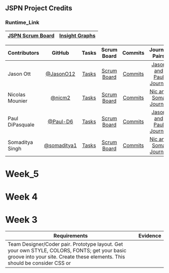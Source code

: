 ## JSPN Project Credits

### Runtime_Link

|[JSPN Scrum Board](https://github.com/JasonO12/JSPN-project/projects/1)|[Insight Graphs](https://github.com/JasonO12/JSPN-project/graphs/contributors)|
| :---   | :--- |

| Contributors| GitHub      | Tasks         | Scrum Board   | Commits       | Journal Pairs |
|    :---     |    :----:   |     :---:     | :---:         | :---:         |   :---:        |
| Jason Ott      | [@JasonO12](https://github.com/JasonO12)| [Tasks](https://github.com/JasonO12/flask_portfolio/issues)| [Scrum Board](https://github.com/JasonO12/flask_portfolio/projects/1)      | [Commits](https://github.com/JasonO12/flask_portfolio/commits/main?author=JasonO12)     | [Jason and Paul Journal](https://docs.google.com/document/d/1IevKRy1XfF1CWY7HopKQdVbYLyopoEJTRfLc1Tp3FKA/edit?usp=sharing)     |
| Nicolas Mounier    | [@nicm2](https://github.com/nicm2)| [Tasks](https://github.com/JasonO12/flask_portfolio/issues)      | [Scrum Board](https://github.com/JasonO12/flask_portfolio/projects/1)     | [Commits](https://github.com/JasonO12/flask_portfolio/commits/main?author=nicm2)   | [Nic and Soma Journal](https://docs.google.com/document/d/1CS6WWy5mbM1ZfJFXi96CRyAAK6Lgmsj6MTW1nJFO6WI/edit?usp=sharing)      |
| Paul DiPasquale       | [@Paul-D6](https://github.com/Paul-D6)| [Tasks](https://github.com/JasonO12/flask_portfolio/issues)    | [Scrum Board](https://github.com/JasonO12/flask_portfolio/projects/1)      | [Commits](https://github.com/JasonO12/flask_portfolio/commits/main?author=Paul-D6)    | [Jason and Paul Journal](https://docs.google.com/document/d/1IevKRy1XfF1CWY7HopKQdVbYLyopoEJTRfLc1Tp3FKA/edit?usp=sharing)      |
| Somaditya Singh        | [@somaditya1](https://github.com/somaditya1)| [Tasks](https://github.com/JasonO12/flask_portfolio/issues)    | [Scrum Board](https://github.com/JasonO12/flask_portfolio/projects/1)    | [Commits](https://github.com/JasonO12/flask_portfolio/commits/main?author=somaditya1)    | [Nic and Soma Journal](https://docs.google.com/document/d/1CS6WWy5mbM1ZfJFXi96CRyAAK6Lgmsj6MTW1nJFO6WI/edit?usp=sharing)     |

Week_5
============

Week 4
============

Week 3
============

Requirements | Evidence |
----------- | ----------- |
Team Designer/Coder pair.  Prototype layout.  Get your own STYLE, COLORS, FONTS; get your basic groove into your site.  Create these elements.  This should be consider CSS or <style> for your site. | [Ticket](https://github.com/JasonO12/JSPN-project/issues/7) |
Team Designer/Coder pair.  Create location for Mini-labs, you could rename this to something for your team (aka How-its-Made, Concepts, etc).  This can have research or early concepts from your team.   Additionally this section should have embeds to Brain Write, Wireframes, Greet, and TPT3.  Evidence of research or early design. Try3x3 or 4x4 design on page. | [Ticket](https://github.com/JasonO12/JSPN-project/issues/5) |
Individual Coding.   Review and update you home pages again.  Make sure you have a wireframe that can be linked to from your home page that shows design.  Review embedding and design concept.| [Wireframe](https://docs.google.com/document/d/1e1Tvx7AMgoFNVCnI-WT7qpgVGhUgXkMqBe7tIcsZY8I/edit?usp=sharing/)|
Review binary | Notes completed in [Paul/Jason Journal](https://docs.google.com/document/d/1IevKRy1XfF1CWY7HopKQdVbYLyopoEJTRfLc1Tp3FKA/edit?usp=sharing) and [Nic/Soma Journal](https://docs.google.com/document/d/1CS6WWy5mbM1ZfJFXi96CRyAAK6Lgmsj6MTW1nJFO6WI/edit?usp=sharing) |

Week 2
============

Requirements | Evidence |
----------- | ----------- |
Scrum Master. Define tasks and place assignments to in-progress on the Scrum board.  | [Scrum Board](https://github.com/JasonO12/flask_portfolio/projects/1) |
Designer. Wire Frame (at least three theme pages, team mini-labs, and about) | [Wireframe](https://docs.google.com/document/d/1e1Tvx7AMgoFNVCnI-WT7qpgVGhUgXkMqBe7tIcsZY8I/edit?usp=sharing/) |
Technical Lead. Coordinate brain write session, after preliminary wire frames, make sure you capture technical complexities as an output of this exercise (input, saving data, comments, visual actions, animations, ...) | Idea is video game website, with top video games, ratings, images, login, and more |
Navigators. Capture or build highlight of Ideation in README.md, this allows ideas to persist with Project,  Make sure that work from Developers works to expectations (testing, suggestions for improvement) | Ensure CSS and customization wireframed is beginnign to be implemented. |
Developers. Bootstrap drop downs in navbar, start to form Wire Frame menu options.  Each menu option should have a Stub code page | ![image](https://cdn.discordapp.com/attachments/750552701686775968/891797212114346024/unknown.png) |
Developers. Integration of Greet like functionality into a mini-lab page | Added to each individual page, as shown in  |
Developers. Integration of Video Journal 0 into a mini-lab page | [Video Journal 0 embedded into portfolio ]|

#### Individual Work
[Jason and Paul Journal](https://docs.google.com/document/d/1IevKRy1XfF1CWY7HopKQdVbYLyopoEJTRfLc1Tp3FKA/edit?usp=sharing)

[Nic and Soma Journal](https://docs.google.com/document/d/1CS6WWy5mbM1ZfJFXi96CRyAAK6Lgmsj6MTW1nJFO6WI/edit?usp=sharing)

|Name |Score |Evidence | Laptop Plan |
| ------- |------- |------- |------- |
| Jason|7/7| ![image](https://cdn.discordapp.com/attachments/750552701686775968/891784899068051506/unknown.png)| Personal laptop at home and school|
| Paul|7/7| ![image](https://cdn.discordapp.com/attachments/750552701686775968/891784590690238474/unknown.png)|Personal laptop at home and school|
| Soma|7/7| ![image](https://cdn.discordapp.com/attachments/750552701686775968/891784719245639760/unknown.png)|Personal laptop at home and school|
| Nic |7/7| ![image](https://cdn.discordapp.com/attachments/750552701686775968/891784407097171978/unknown.png)|Personal laptop at home and school|

## [Video Journal 0](https://www.youtube.com/watch?v=Lz1NFP2E134)

#### Ideation
Our idea is to create a website about popular video games, providing diverse information. This will include ratings, most popular games, genre of games, graphics cards required, and more. We will include login systems, navbar dropdowns, and unique CSS to make our website unique and easy to navigate. 


